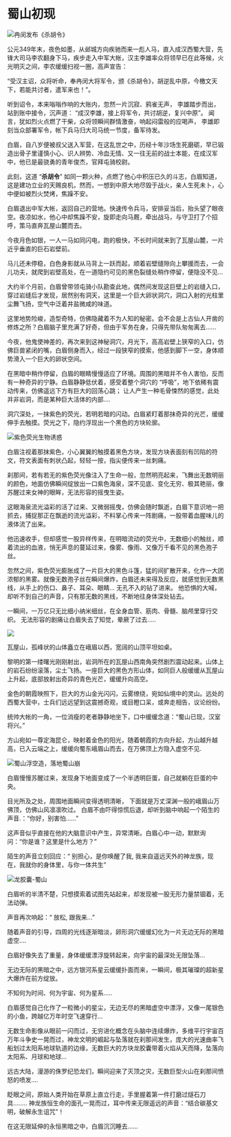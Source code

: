 # 蜀山初现

![冉闵发布《杀胡令》](../.gitbook/assets/123.jpg)

公元349年末，夜色如墨，从邺城方向疾驰而来一彪人马，直入成汉西蜀大营，先锋大司马李农翻身下马，疾步走入中军大帐，汉主李雄率众将领早已在此等候，火光明灭之间，李农缓缓扫视一圈，高声宣告：

“受汉主诏，众将听命，奉冉闵大将军令，颁《杀胡令》，胡逆乱中原，今檄文天下，若能共讨者，遣军来也！”。



听到诏令，本来嗡嗡作响的大账内，忽然一片沉寂、鸦雀无声， 李雄踏步而出，站到账中接令，沉声道： “成汉李雄，接上将军令，共讨胡逆，复兴中原”。 闻言，犹如烈火点燃了干柴，众将领瞬间群情激奋，响起闷雷般的应喝声， 李雄即刻当众部署军令，帐下兵马归大司马统一节度，备军待发。



白眉，自八岁便被叔父送入军营，在这乱世之中，历经十年沙场生死磨砺，早已锻造出骨子里谨慎小心、识人辨势、冷血无情、又一往无前的战士本能，在成汉军中，他已是最骁勇的青年俊杰，官拜屯骑校尉。

此刻，这道 “**杀胡令**” 如同一颗火种，点燃了他心中积压已久的斗志，白眉知道，这是建功立业的天赐良机，然而，一想到中原大地尽毁于战火，亲人生死未卜，心中便如被烈火焚烤，焦躁不安。



白眉退出中军大帐，返回自己的营地。快速传令兵马，安排妥当后，抬头望了眼夜空。夜凉如水，他心中却焦躁不安，旋即走向马厩，牵出战马，与守卫打了个招呼，策马直奔瓦屋山麓而去。



今夜月色如银，一人一马如同闪电，跑的极快，不长时间就来到了瓦屋山麓，一片近乎垂直的巨石岩壁前。&#x20;

马儿还未停稳，白色身影就从马背上一跃而起，顺着岩壁缝隙向上攀援而去，一会儿功夫，就爬到岩壁高处，在一道隐约可见的黑色裂缝处稍作停留，便隐没不见...



大约半个月前，白眉曾带领屯骑小队勘查此地，偶然间发现这巨壁上的岩缝入口，穿过岩缝后才发现，居然别有洞天，这里是一个巨大卵状洞穴，洞口入射的光柱里尘舞飞扬，空气中泛着井盐微咸的味道。

这里地势险峻，造型奇特，仿佛隐藏着不为人知的秘密。会不会是上古仙人开凿的修炼之所？白眉脑子里充满了好奇，但由于军务在身，只得先带队匆匆离去......



今夜，他鬼使神差的，再次来到这神秘洞穴，月光下，高高岩壁上狭窄的入口，仿佛巨兽紧闭的嘴，白眉侧身而入，经过一段狭窄的摸索，他感到脚下一空，身体顺势滑入一个巨大的卵状空间。

在黑暗中稍作停留，白眉的眼睛慢慢适应了环境。周围的黑暗并不令人害怕，反而有一种奇异的宁静。白眉静静低伏着，感受着整个洞穴的 “呼吸”，地下依稀有震动传来，仿佛遥远下方有巨大的回荡心跳； 让人产生一种毛骨悚然的感觉，此处并非岩洞，而是某种巨大活体的内部....



洞穴深处，一抹紫色的荧光，若明若暗的闪动。白眉紧盯着那抹奇异的光芒，缓缓伸手去触摸。荧光之下，隐约浮现出一个黑色的方块轮廓。

![紫色荧光生物诱惑](../.gitbook/assets/maxresdefault.jpeg)

白眉注视着那抹紫色，小心翼翼的触摸着黑色方块，发现方块表面刻有凹陷的符文，符文表面有刺状凸起，轻轻一按，指尖便传来一丝刺痛。



刹那间，若有若无的紫色荧光像注入了生命一般，忽然明亮起来，飞舞出无数明丽的颜色，地面仿佛瞬间绽放出一口紫色海泉，深不见底、变化无穷、极其艳丽，像苏醒过来女神的眼眸，无法形容的摇曳生姿。

这眼海泉流光溢彩的活了过来、又微弱摇曳，仿佛会随时飘逝，白眉下意识地一把抓去，捕捉那正在飘逝的流光溢彩，不料掌心传来一阵剧痛，一股带着血腥味儿的液体流了出来。

他迅速收手，但却感觉一股异样传来，在明暗流动的荧光中，无数细小的触丝，顺着流出的血液，悄无声息的蔓延过来，像雾、像雨、又像万千看不见的黑色孢子丝。



忽然之间，紫色荧光膨胀成了一片巨大的黑色斗篷，猛的间扩散开来，化作一大团浓郁的黑雾。就像无数孢子丝在瞬间爆炸，白眉还未来得及反应，就感觉到无数黑线，从手上的伤口、鼻子、耳朵、眼睛... 无孔不入的钻了进来。 他恐惧的大喊，却听不到自己的声音，只有那无数的黑线，不断地往身体深处钻去。



一瞬间，一万亿只无比细小纳米细丝，在全身血管、筋肉、骨髓、脑颅里穿行交织。 无法形容的剧痛让白眉失去了知觉，晕厥了过去.....

![](../.gitbook/assets/仙山.jpeg)

瓦屋山，孤峰状的山体矗立在峨眉以西，宽阔的山顶平坦如桌。

黎明的第一缕曙光刚刚射出，岩洞所在的瓦屋山西南角突然剧烈震动起来。山体上的岩石纷纷滚落，尘土飞扬。一座巨大的黑色方形山体，如同巨人般缓缓从瓦屋山上升起，底部放射出奇异的青色光芒，缓缓升向高空。

金色的朝霞映照下，巨大的方山金光闪闪，云雾缭绕，宛如仙境中的灵山。远处的西蜀大营中，士兵们远远望到这震撼奇观，或目瞪口呆，或奔走相告，议论纷纷。

统帅大帐的一角，一位消瘦的老者静静地坐下，口中缓缓念道：“蜀山已现，汉室将兴。”



方山宛如一尊定海昆仑，映射着金色的阳光，随着朝霞的方向升起，方山越升越高，已入云端之上，缓缓向蜀东峨眉山而去，在万佛顶上方隐入虚空不见.



![蜀山浮空造，落地蜀山崩                                    ](../.gitbook/assets/1000.jpeg)

白眉慢慢苏醒过来，发现身下地面变成了一个半透明巨蛋，自己就躺在巨蛋的中央。

目光所及之处，周围地面瞬间变得透明清晰， 下面就是万丈深渊一般的峨眉山万佛顶，仿佛山风凛凛吹过。 白眉不由吓得惊慌后退，却听到脑中响起一个陌生的声音.：“你好，别害怕......”



这声音似乎直接在他的大脑意识中产生，异常清晰。白眉心中一动，默默询问：“你是谁？这里是什么地方？”

陌生的声音立刻回应：“ 别担心，是你唤醒了我,  我来自遥远天外的神龙族，现在，我就你的身体里，与你一体共生”

![ 龙胶囊-蜀山](../.gitbook/assets/1.png)

白眉听的半清不楚，只想摸索着试图先站起来，却发现被一股无形力量禁锢着，无法动弹。&#x20;

声音再次响起：“ 放松, 跟我来...”

随着声音的引导，四周的光线逐渐暗淡，卵形洞穴缓缓幻化为一片无边无际的黑暗虚空....&#x20;

白眉好像失去了重量，身体缓缓漂浮旋转起来，向宇宙的最深处无限坠落...

无边无际的黑暗之中，远方银河系星云缓缓扑面而来，一瞬间，极其璀璨的超新星大爆炸在前方绽放。

&#x20;不知何为时间、何为宇宙、何为星系.....&#x20;

白眉感觉自己化作了一粒微小的星尘，无边无尽的黑暗虚空中漂浮，又像一尾银色的小鱼，跨越亿万年时空飞速穿行...&#x20;

无数生命影像从眼前一闪而过，无穷进化概念在头脑中连续爆炸，多维平行宇宙百万年斗争史一晃而过，神龙文明的崛起与坠落就在刹那间发生，庞大的光速曲率飞船划过太阳系地球轨道的边缘，无数巨大的方块龙胶囊带着火焰从天而降，坠落向太阳系、月球和地球...&#x20;

远古大陆，漫游的侏罗纪恐龙们，瞬间迎来了灭顶之灾，无数巨型火山在刹那间愤怒的喷发....

眨眼之间，原始人类开始在草原上直立行走，手里握着第一件打磨过燧石刀具........ 神龙族恒生命的面孔一晃而过，耳中传来无限遥远的声音：“结合碳基文明，破解永生诅咒”！

在这无限延伸的永恒黑暗之中，白眉沉沉睡去......
